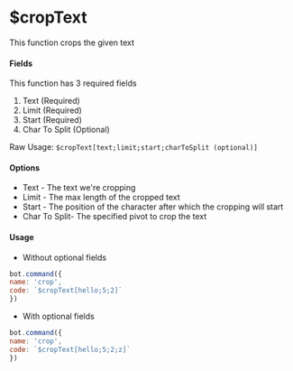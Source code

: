 # $cropText

This function crops the given text

#### Fields

This function has 3 required fields

1. Text \(Required\)
2. Limit \(Required\)
3. Start \(Required\)
4. Char To Split \(Optional\)

Raw Usage: `$cropText[text;limit;start;charToSplit (optional)]`

#### Options

* Text - The text we're cropping
* Limit - The max length of the cropped text
* Start - The position of the character after which the cropping will start
* Char To Split-  The specified pivot to crop the text


#### Usage

- Without optional fields

```javascript
bot.command({
name: 'crop',
code: `$cropText[hello;5;2]`
})
```

- With optional fields

```javascript
bot.command({
name: 'crop',
code: `$cropText[hello;5;2;z]`
})
```


